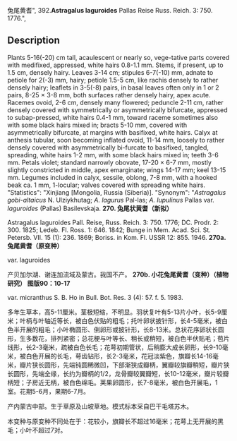 兔尾黄耆",
392.**Astragalus laguroides** Pallas Reise Russ. Reich. 3: 750. 1776.",

## Description
Plants 5-16(-20) cm tall, acaulescent or nearly so, vege-tative parts covered with medifixed, appressed, white hairs 0.8-1.1 mm. Stems, if present, up to 1.5 cm, densely hairy. Leaves 3-14 cm; stipules 6-7(-10) mm, adnate to petiole for 2(-3) mm, hairy; petiole 1.5-5 cm, like rachis densely to rather densely hairy; leaflets in 3-5(-8) pairs, in basal leaves often only in 1 or 2 pairs, 8-25 × 3-8 mm, both surfaces rather densely hairy, apex acute. Racemes ovoid, 2-6 cm, densely many flowered; peduncle 2-11 cm, rather densely covered with symmetrically or asymmetrically bifurcate, appressed to subap-pressed, white hairs 0.4-1 mm, toward raceme sometimes also with some black hairs mixed in; bracts 5-10 mm, covered with asymmetrically bifurcate, at margins with basifixed, white hairs. Calyx at anthesis tubular, soon becoming inflated ovoid, 11-14 mm, loosely to rather densely covered with asymmetrically bi-furcate to basifixed, tangled, spreading, white hairs 1-2 mm, with some black hairs mixed in; teeth 3-6 mm. Petals violet; standard narrowly obovate, 17-20 × 6-7 mm, mostly slightly constricted in middle, apex emarginate; wings 14-17 mm; keel 13-15 mm. Legumes included in calyx, sessile, oblong, 7-8 mm, with a hooked beak ca. 1 mm, 1-locular; valves covered with spreading white hairs.
  "Statistics": "Xinjiang [Mongolia, Russia (Siberia)].
  "Synonym": "*Astragalus gobi-altaicus* N. Ulziykhutag; *A. lagurus* Pal-las; *A. lupulinus* Pallas var. *laguroides* (Pallas) Basilevskaja.
**270. 兔尾状黄耆（新拟）**

Astragalus laguroides Pall. Reise, Russ. Reich. 3: 750. 1776; DC. Prodr. 2: 300. 1825; Ledeb. Fl. Ross. 1: 646. 1842; Bunge in Mem. Acad. Sci. St. Petersb. VII. 15 (1): 236. 1869; Boriss. in Kom. Fl. USSR 12: 855. 1946.
**270a. 兔尾黄耆（原变种）**

var. laguroides

产贝加尔湖、谢连加流域及蒙古。我国不产。
**270b. 小花兔尾黄耆（变种）（植物研究） 图版90：10-17**

var. micranthus S. B. Ho in Bull. Bot. Res. 3 (4): 57. f. 5. 1983.

多年生草本，高5-11厘米。茎极短缩，不明显。羽状复叶有5-13片小叶，长5-9厘米；叶柄与叶轴近等长，被白色伏贴的粗毛；托叶卵状披针形，长4-5毫米，被白色半开展的粗毛；小叶椭圆形、倒卵形或披针形，长8-13米。总状花序卵状长圆形，生多数花，排列紧密；总花梗与叶等长、稍长或稍短，被白色半伏贴毛；苞片线形，长2-3毫米，疏被白色长毛；花萼初期管状，后稍膨大成长卵形，长9-10毫米，被白色开展的长毛，萼齿钻形，长2-3毫米，花冠淡紫色，旗瓣长14-16毫米，瓣片狭长圆形，先端钝圆稀微凹，下部渐狭成瓣柄，翼瓣较旗瓣稍短，瓣片狭长圆形，先端全缘，长约为瓣柄的1/2，龙骨瓣较翼瓣短，长10-12毫米，瓣片较瓣柄短；子房近无柄，被白色绵毛。荚果卵圆形，长7-8毫米，被白色开展毛，1室。花期5-6月，果期6-7月。

产内蒙古中部。生于草原及山坡草地。模式标本采自巴干毛塔苏木。

本变种与原变种不同处在于：花较小，旗瓣长不超过16毫米；花萼上无开展的黑毛；小叶不超过7对。
